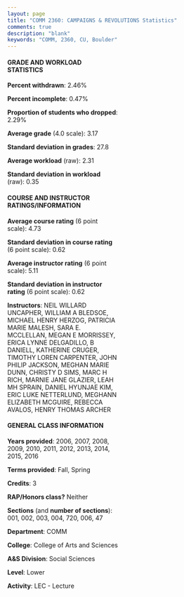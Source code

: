 ```yaml
---
layout: page
title: "COMM 2360: CAMPAIGNS & REVOLUTIONS Statistics"
comments: true
description: "blank"
keywords: "COMM, 2360, CU, Boulder"
--- 
```

<head>
<script src="https://ajax.googleapis.com/ajax/libs/jquery/2.1.3/jquery.min.js"></script>
<script src="https://dl.dropboxusercontent.com/s/pc42nxpaw1ea4o9/highcharts.js?dl=0"></script>
<!-- <script src="../assets/js/highcharts.js"></script> -->
<style type="text/css">@font-face {
	font-family: "Bebas Neue";
	src: url(https://www.filehosting.org/file/details/544349/BebasNeue%20Regular.otf) format("opentype");
	}
	h1.Bebas { 
		font-family: "Bebas Neue", Verdana, Tahoma;
	}
</style>
</head>
<body>
	<div id="container" style="float: right; width: 45%; height: 88%; margin-left: 2.5%; margin-right: 2.5%;"></div>
	<script language="JavaScript">
		$(document).ready(function() {
		var chart = {type: 'column'};
		var title = {text: 'Grade Distribution'};
		var xAxis = {categories: ['A','B','C','D','F'],crosshair: true};
		var yAxis = {min: 0,title: {text: 'Percentage'}};
		var tooltip = {headerFormat: '<center><b><span style="font-size:20px">{point.key}</span></b></center>',
		               pointFormat: '<td style="padding:0"><b>{point.y:.1f}%</b></td>',
		               footerFormat: '</table>',shared: true,useHTML: true};
		var plotOptions = {column: {pointPadding: 0.0,borderWidth: 0}};  
		var credits = {enabled: false};var series= [{name: 'Percent',data: [41.09,43.87,11.18,1.6,2.27,]}];
		var json = {};
		json.chart = chart;
		json.title = title;
		json.tooltip = tooltip;
		json.xAxis = xAxis;
		json.yAxis = yAxis;  
		json.series = series;
		json.plotOptions = plotOptions;  
		json.credits = credits;
		$('#container').highcharts(json);
	});
	</script>
</body>
			   
#### GRADE AND WORKLOAD STATISTICS

**Percent withdrawn**: 2.46%

**Percent incomplete**: 0.47%

**Proportion of students who dropped**: 2.29%

**Average grade** (4.0 scale): 3.17

**Standard deviation in grades**: 27.8

**Average workload** (raw): 2.31

**Standard deviation in workload** (raw): 0.35

#### COURSE AND INSTRUCTOR RATINGS/INFORMATION

**Average course rating** (6 point scale): 4.73

**Standard deviation in course rating** (6 point scale): 0.62

**Average instructor rating** (6 point scale): 5.11

**Standard deviation in instructor rating** (6 point scale): 0.62

**Instructors**: NEIL WILLARD UNCAPHER, WILLIAM A BLEDSOE, MICHAEL HENRY HERZOG, PATRICIA MARIE MALESH, SARA E. MCCLELLAN, MEGAN E MORRISSEY, ERICA LYNNE DELGADILLO, B DANIELL, KATHERINE CRUGER, TIMOTHY LOREN CARPENTER, JOHN PHILIP JACKSON, MEGHAN MARIE DUNN, CHRISTY D SIMS, MARC H RICH, MARNIE JANE GLAZIER, LEAH MH SPRAIN, DANIEL HYUNJAE KIM, ERIC LUKE NETTERLUND, MEGHANN ELIZABETH MCGUIRE, REBECCA AVALOS, HENRY THOMAS ARCHER

#### GENERAL CLASS INFORMATION

**Years provided**: 2006, 2007, 2008, 2009, 2010, 2011, 2012, 2013, 2014, 2015, 2016

**Terms provided**: Fall, Spring

**Credits**: 3

**RAP/Honors class?** Neither

**Sections** (and **number of sections**): 001, 002, 003, 004, 720, 006, 47

**Department**: COMM

**College**: College of Arts and Sciences

**A&S Division**: Social Sciences

**Level**: Lower

**Activity**: LEC - Lecture